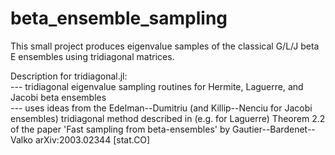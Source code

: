 # beta_ensemble_sampling
This small project produces eigenvalue samples of the classical G/L/J beta E ensembles using tridiagonal matrices.  

Description for tridiagonal.jl:  
    --- tridiagonal eigenvalue sampling routines for Hermite, Laguerre, and Jacobi beta ensembles  
    --- uses ideas from the Edelman--Dumitriu (and Killip--Nenciu for Jacobi ensembles) tridiagonal method described in (e.g. for Laguerre) Theorem 2.2 of the paper 'Fast sampling from beta-ensembles' by Gautier--Bardenet--Valko arXiv:2003.02344 [stat.CO]
